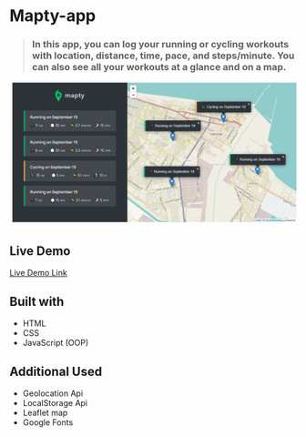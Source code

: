 # Mapty-app

> ### In this app, you can log your running or cycling workouts with location, distance, time, pace, and steps/minute. You can also see all your workouts at a glance and on a map.

![image preview](imgs/Preview.PNG)

## Live Demo

[Live Demo Link](https://bondok6.github.io/Mapty-app/)


## Built with

- HTML
- CSS
- JavaScript (OOP)

## Additional Used

- Geolocation Api
- LocalStorage Api
- Leaflet map
- Google Fonts
